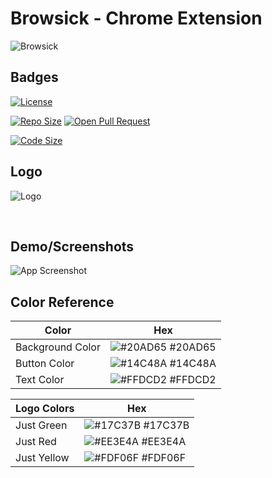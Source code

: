 
# Browsick - Chrome Extension



![Browsick](https://1.bp.blogspot.com/-H96SyS5MJfU/YS5zlQrNoVI/AAAAAAAAjWs/UL8DS6zMY4kDAlLynbRzycFLbOp6FbPCQCLcBGAsYHQ/s1112/X%2B-%2B3.png)

## Badges
[![License](https://img.shields.io/github/license/theriyazo/Browsick-Chrome-Extension)](https://opensource.org/licenses/Apache-2.0)

[![Repo Size](https://img.shields.io/github/repo-size/theriyazo/Browsick-Chrome-Extension)]()
[![Open Pull Request](https://img.shields.io/bitbucket/pr/theriyazo/Browsick-Chrome-Extension)]()

[![Code Size](https://img.shields.io/github/languages/code-size/theriyazo/Browsick-Chrome-Extension)]()

  
## Logo
![Logo](https://1.bp.blogspot.com/-zREyH3fHO2k/YS5wyXAh-iI/AAAAAAAAjWY/Z45p36I9BGsai6fG8KqGrFxEZPCZn745gCLcBGAsYHQ/s812/X%2B-%2B2.png)

<br/>
    
## Demo/Screenshots

![App Screenshot](https://1.bp.blogspot.com/-90jLvrLy170/YS5wyWVIJEI/AAAAAAAAjWU/8gwJ86eQSWcrbdRcK5EDlexfZnyDEU6bACLcBGAsYHQ/s812/X%2B-%2B1.png)


  ## Color Reference

| Color             | Hex                                                                |
| ----------------- | ------------------------------------------------------------------ |
| Background Color | ![#20AD65](https://via.placeholder.com/10/20AD65?text=+) #20AD65 |
| Button Color | ![#14C48A](https://via.placeholder.com/10/14C48A?text=+) #14C48A |
| Text Color | ![#FFDCD2](https://via.placeholder.com/10/FFDCD2?text=+) #FFDCD2 |

| Logo Colors             | Hex                                                                |
| ----------------- | ------------------------------------------------------------------ |
| Just Green | ![#17C37B](https://via.placeholder.com/10/17C37B?text=+) #17C37B |
| Just Red | ![#EE3E4A](https://via.placeholder.com/10/EE3E4A?text=+) #EE3E4A |
| Just Yellow | ![#FDF06F](https://via.placeholder.com/10/FDF06F?text=+) #FDF06F |
